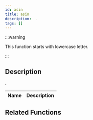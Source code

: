 ```yaml
---
id: asin
title: asin
description:  .
tags: []
---
```


:::warning

This function starts with lowercase letter.

:::

## Description

 . 


| Name | Description |
|------|-------------|


## Related Functions


